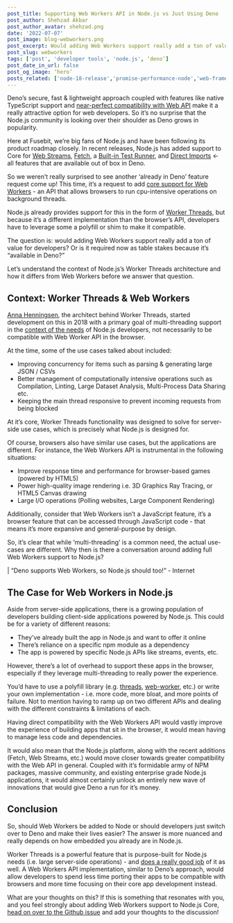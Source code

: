 ```yaml
---
post_title: Supporting Web Workers API in Node.js vs Just Using Deno
post_author: Shehzad Akbar
post_author_avatar: shehzad.png
date: '2022-07-07'
post_image: blog-webworkers.png
post_excerpt: Would adding Web Workers support really add a ton of value for developers? Or is it required now as table stakes because it’s “available in Deno?”
post_slug: webworkers
tags: ['post', 'developer tools', 'node.js', ‘deno’]
post_date_in_url: false
post_og_image: ‘hero’
posts_related: ['node-18-release','promise-performance-node','web-frameworks-plugins-architecture-overview']
---
```


Deno’s secure, fast & lightweight approach coupled with features like native TypeScript support and [near-perfect compatibility with Web API](https://deno.land/manual/runtime/web_platform_apis) make it a really attractive option for web developers. So it’s no surprise that the Node.js community is looking over their shoulder as Deno grows in popularity. 

Here at Fusebit, we’re big fans of Node.js and have been following its product roadmap closely. In recent releases, Node.js has added support to Core for [Web Streams](https://www.jasnell.me/posts/webstreams), [Fetch](https://fusebit.io/blog/node-fetch/), a [Built-in Test Runner](https://fusebit.io/blog/node-testing-comes-to-core/), and [Direct Imports](https://fusebit.io/blog/nodejs-https-imports/) ← all features that are available out of box in Deno.

So we weren’t really surprised to see another ‘already in Deno’ feature request come up! This time, it’s a request to add [core support for Web Workers](https://github.com/nodejs/node/issues/43583) - an API that allows browsers to run cpu-intensive operations on background threads. 

Node.js already provides support for this in the form of [Worker Threads](https://nodejs.org/api/worker_threads.html), but because it’s a different implementation than the browser’s API, developers have to leverage some a polyfill or shim to make it compatible.

The question is: would adding Web Workers support really add a ton of value for developers? Or is it required now as table stakes because it’s “available in Deno?”

Let’s understand the context of Node.js’s Worker Threads architecture and how it differs from Web Workers before we answer that question.

## Context: Worker Threads & Web Workers

[Anna Henningsen](https://twitter.com/addaleax), the architect behind Worker Threads, started development on this in 2018 with a primary goal of multi-threading support in the [context of the needs](https://github.com/nodejs/worker/issues/1) of Node.js developers, not necessarily to be compatible with Web Worker API in the browser.

At the time, some of the use cases talked about included:

* Improving concurrency for items such as parsing & generating large JSON / CSVs
* Better management of computationally intensive operations such as Compilation, Linting, Large Dataset Analysis, Multi-Process Data Sharing etc.
* Keeping the main thread responsive to prevent incoming requests from being blocked

At it’s core, Worker Threads functionality was designed to solve for server-side use cases, which is precisely what Node.js is designed for. 

Of course, browsers also have similar use cases, but the applications are different. For instance, the Web Workers API is instrumental in the following situations:

* Improve response time and performance for browser-based games (powered by HTML5)
* Power high-quality image rendering i.e. 3D Graphics Ray Tracing, or HTML5 Canvas drawing
* Large I/O operations (Polling websites, Large Component Rendering)

Additionally, consider that Web Workers isn’t a JavaScript feature, it’s a browser feature that can be accessed through JavaScript code -  that means it’s more expansive and general-purpose by design. 

So, it’s clear that while ‘multi-threading’ is a common need, the actual use-cases are different. Why then is there a conversation around adding full Web Workers support to Node.js? 

| “Deno supports Web Workers, so Node.js should too!” - Internet

## The Case for Web Workers in Node.js

Aside from server-side applications, there is a growing population of developers building client-side applications powered by Node.js. This could be for a variety of different reasons:

* They’ve already built the app in Node.js and want to offer it online
* There’s reliance on a specific npm module as a dependency
* The app is powered by specific Node.js APIs like streams, events, etc.

However, there’s a lot of overhead to support these apps in the browser, especially if they leverage multi-threading to really power the experience. 

You’d have to use a polyfill library (e.g. [threads](https://threads.js.org/), [web-worker](https://github.com/developit/web-worker), etc.) or write your own implementation - i.e. more code, more bloat, and more points of failure. Not to mention having to ramp up on two different APIs and dealing with the different constraints & limitations of each.

Having direct compatibility with the Web Workers API would vastly improve the experience of building apps that sit in the browser, it would mean having to manage less code and dependencies. 

It would also mean that the Node.js platform, along with the recent additions (Fetch, Web Streams, etc.) would move closer towards greater compatibility with the Web API in general. Coupled with it’s formidable army of NPM packages, massive community, and existing enterprise grade Node.js applications, it would almost certainly unlock an entirely new wave of innovations that would give Deno a run for it’s money.

## Conclusion

So, should Web Workers be added to Node or should developers just switch over to Deno and make their lives easier? The answer is more nuanced and really depends on how embedded you already are in Node.js.

Worker Threads is a powerful feature that is purpose-built for Node.js needs (i.e. large server-side operations) - and [does a really good job](https://github.com/nodejs/worker/issues/6) of it as well. A Web Workers API implementation, similar to Deno’s approach, would allow developers to spend less time porting their apps to be compatible with browsers and more time focusing on their core app development instead.

What are your thoughts on this? If this is something that resonates with you, and you feel strongly about adding Web Workers support to Node.js Core, [head on over to the Github issue](https://github.com/nodejs/node/issues/43583) and add your thoughts to the discussion! 